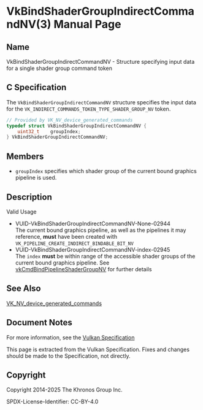 # VkBindShaderGroupIndirectCommandNV(3) Manual Page

## Name

VkBindShaderGroupIndirectCommandNV - Structure specifying input data for a single shader group command token



## [](#_c_specification)C Specification

The `VkBindShaderGroupIndirectCommandNV` structure specifies the input data for the `VK_INDIRECT_COMMANDS_TOKEN_TYPE_SHADER_GROUP_NV` token.

```c++
// Provided by VK_NV_device_generated_commands
typedef struct VkBindShaderGroupIndirectCommandNV {
    uint32_t    groupIndex;
} VkBindShaderGroupIndirectCommandNV;
```

## [](#_members)Members

- `groupIndex` specifies which shader group of the current bound graphics pipeline is used.

## [](#_description)Description

Valid Usage

- [](#VUID-VkBindShaderGroupIndirectCommandNV-None-02944)VUID-VkBindShaderGroupIndirectCommandNV-None-02944  
  The current bound graphics pipeline, as well as the pipelines it may reference, **must** have been created with `VK_PIPELINE_CREATE_INDIRECT_BINDABLE_BIT_NV`
- [](#VUID-VkBindShaderGroupIndirectCommandNV-index-02945)VUID-VkBindShaderGroupIndirectCommandNV-index-02945  
  The `index` **must** be within range of the accessible shader groups of the current bound graphics pipeline. See [vkCmdBindPipelineShaderGroupNV](https://registry.khronos.org/vulkan/specs/latest/man/html/vkCmdBindPipelineShaderGroupNV.html) for further details

## [](#_see_also)See Also

[VK\_NV\_device\_generated\_commands](https://registry.khronos.org/vulkan/specs/latest/man/html/VK_NV_device_generated_commands.html)

## [](#_document_notes)Document Notes

For more information, see the [Vulkan Specification](https://registry.khronos.org/vulkan/specs/latest/html/vkspec.html#VkBindShaderGroupIndirectCommandNV)

This page is extracted from the Vulkan Specification. Fixes and changes should be made to the Specification, not directly.

## [](#_copyright)Copyright

Copyright 2014-2025 The Khronos Group Inc.

SPDX-License-Identifier: CC-BY-4.0
